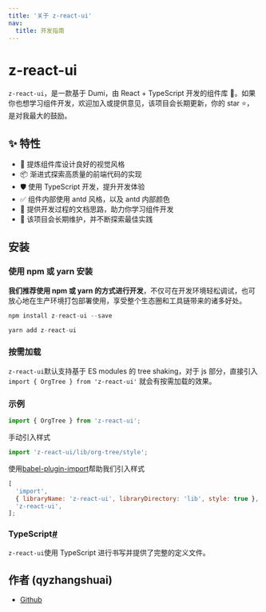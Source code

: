 ```yaml
---
title: '关于 z-react-ui'
nav:
  title: 开发指南
---
```


# z-react-ui

`z-react-ui`，是一款基于 Dumi，由 React + TypeScript 开发的组件库 🎉。如果你也想学习组件开发，欢迎加入或提供意见，该项目会长期更新，你的 star ⭐，是对我最大的鼓励。

## ✨ 特性

- 🌈 提炼组件库设计良好的视觉风格
- 📦 渐进式探索高质量的前端代码的实现
- 🛡 使用 TypeScript 开发，提升开发体验
- ✅ 组件内部使用 antd 风格，以及 antd 内部颜色
- 📖 提供开发过程的文档思路，助力你学习组件开发
- 🔖 该项目会长期维护，并不断探索最佳实践

## 安装

### 使用 npm 或 yarn 安装

**我们推荐使用 npm 或 yarn 的方式进行开发**，不仅可在开发环境轻松调试，也可放心地在生产环境打包部署使用，享受整个生态圈和工具链带来的诸多好处。

```js
npm install z-react-ui --save
```

```js
yarn add z-react-ui
```

### 按需加载

`z-react-ui`默认支持基于 ES modules 的 tree shaking，对于 js 部分，直接引入 `import { OrgTree } from 'z-react-ui'` 就会有按需加载的效果。

### 示例

```js
import { OrgTree } from 'z-react-ui';
```

手动引入样式

```js
import 'z-react-ui/lib/org-tree/style';
```

使用[babel-plugin-import](https://github.com/ant-design/babel-plugin-import)帮助我们引入样式

```js
[
  'import',
  { libraryName: 'z-react-ui', libraryDirectory: 'lib', style: true },
  'z-react-ui',
];
```

### TypeScript[#](https://ant.design/docs/react/introduce-cn#TypeScript)

`z-react-ui`使用 TypeScript 进行书写并提供了完整的定义文件。

## 作者 (qyzhangshuai)

- [Github](https://github.com/qyzhangshuai/dumi-father-react-ui)
